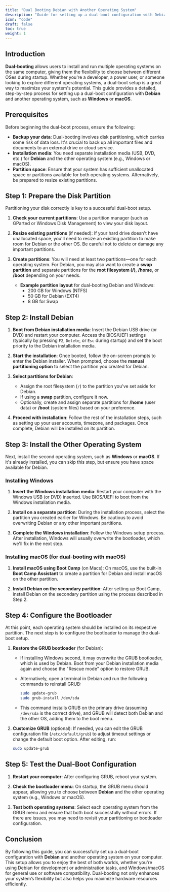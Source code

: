 ```yaml
---
title: "Dual Booting Debian with Another Operating System"
description: "Guide for setting up a dual-boot configuration with Debian and another operating system like Windows or macOS, allowing users to choose between multiple operating systems at startup."
icon: "code"
draft: false
toc: true
weight: 1
---
```



## Introduction

**Dual-booting** allows users to install and run multiple operating systems on the same computer, giving them the flexibility to choose between different OSes during startup. Whether you're a developer, a power user, or someone looking to explore different operating systems, a dual-boot setup is a great way to maximize your system's potential. This guide provides a detailed, step-by-step process for setting up a dual-boot configuration with **Debian** and another operating system, such as **Windows** or **macOS**.

## Prerequisites

Before beginning the dual-boot process, ensure the following:

- **Backup your data**: Dual-booting involves disk partitioning, which carries some risk of data loss. It's crucial to back up all important files and documents to an external drive or cloud service.
- **Installation media**: You need separate installation media (USB, DVD, etc.) for **Debian** and the other operating system (e.g., Windows or macOS).
- **Partition space**: Ensure that your system has sufficient unallocated space or partitions available for both operating systems. Alternatively, be prepared to resize existing partitions.

## Step 1: Prepare the Disk Partition

Partitioning your disk correctly is key to a successful dual-boot setup.

1. **Check your current partitions**: Use a partition manager (such as GParted or Windows Disk Management) to view your disk layout.
2. **Resize existing partitions** (if needed): If your hard drive doesn't have unallocated space, you'll need to resize an existing partition to make room for Debian or the other OS. Be careful not to delete or damage any important partitions.
3. **Create partitions**: You will need at least two partitions—one for each operating system. For Debian, you may also want to create a **swap partition** and separate partitions for the **root filesystem (/)**, **/home**, or **/boot** depending on your needs.

    - **Example partition layout** for dual-booting Debian and Windows:
      - 200 GB for Windows (NTFS)
      - 50 GB for Debian (EXT4)
      - 8 GB for Swap

## Step 2: Install Debian

1. **Boot from Debian installation media**: Insert the Debian USB drive (or DVD) and restart your computer. Access the BIOS/UEFI settings (typically by pressing `F2`, `Delete`, or `Esc` during startup) and set the boot priority to the Debian installation media.
   
2. **Start the installation**: Once booted, follow the on-screen prompts to enter the Debian installer. When prompted, choose the **manual partitioning option** to select the partition you created for Debian.

3. **Select partitions for Debian**:
    - Assign the root filesystem (`/`) to the partition you've set aside for Debian.
    - If using a **swap** partition, configure it now.
    - Optionally, create and assign separate partitions for **/home** (user data) or **/boot** (system files) based on your preference.

4. **Proceed with installation**: Follow the rest of the installation steps, such as setting up your user accounts, timezone, and packages. Once complete, Debian will be installed on its partition.

## Step 3: Install the Other Operating System

Next, install the second operating system, such as **Windows** or **macOS**. If it's already installed, you can skip this step, but ensure you have space available for Debian.

### Installing Windows

1. **Insert the Windows installation media**: Restart your computer with the Windows USB (or DVD) inserted. Use BIOS/UEFI to boot from the Windows installation media.
   
2. **Install on a separate partition**: During the installation process, select the partition you created earlier for Windows. Be cautious to avoid overwriting Debian or any other important partitions.

3. **Complete the Windows installation**: Follow the Windows setup process. After installation, Windows will usually overwrite the bootloader, which we'll fix in the next step.

### Installing macOS (for dual-booting with macOS)

1. **Install macOS using Boot Camp** (on Macs): On macOS, use the built-in **Boot Camp Assistant** to create a partition for Debian and install macOS on the other partition.
   
2. **Install Debian on the secondary partition**: After setting up Boot Camp, install Debian on the secondary partition using the process described in Step 2.

## Step 4: Configure the Bootloader

At this point, each operating system should be installed on its respective partition. The next step is to configure the bootloader to manage the dual-boot setup.

1. **Restore the GRUB bootloader** (for Debian):
    - If installing Windows second, it may overwrite the GRUB bootloader, which is used by Debian. Boot from your Debian installation media again and choose the "Rescue mode" option to restore GRUB.
   
    - Alternatively, open a terminal in Debian and run the following commands to reinstall GRUB:

      ```bash
      sudo update-grub
      sudo grub-install /dev/sda
      ```

    - This command installs GRUB on the primary drive (assuming `/dev/sda` is the correct drive), and GRUB will detect both Debian and the other OS, adding them to the boot menu.

2. **Customize GRUB** (optional): If needed, you can edit the GRUB configuration file (`/etc/default/grub`) to adjust timeout settings or change the default boot option. After editing, run:

    ```bash
    sudo update-grub
    ```

## Step 5: Test the Dual-Boot Configuration

1. **Restart your computer**: After configuring GRUB, reboot your system.
   
2. **Check the bootloader menu**: On startup, the GRUB menu should appear, allowing you to choose between **Debian** and the other operating system (e.g., Windows or macOS).

3. **Test both operating systems**: Select each operating system from the GRUB menu and ensure that both boot successfully without errors. If there are issues, you may need to revisit your partitioning or bootloader configuration.

## Conclusion

By following this guide, you can successfully set up a dual-boot configuration with **Debian** and another operating system on your computer. This setup allows you to enjoy the best of both worlds, whether you're using Debian for development or administration tasks, and Windows/macOS for general use or software compatibility. Dual-booting not only enhances your system’s flexibility but also helps you maximize hardware resources efficiently.
